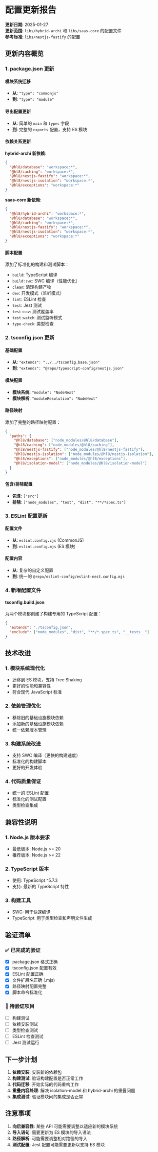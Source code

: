 # 配置更新报告

**更新日期**: 2025-01-27  
**更新范围**: `libs/hybrid-archi` 和 `libs/saas-core` 的配置文件  
**参考标准**: `libs/nestjs-fastify` 的配置

## 更新内容概览

### 1. package.json 更新

#### 模块系统迁移
- **从**: `"type": "commonjs"`
- **到**: `"type": "module"`

#### 导出配置更新
- **从**: 简单的 `main` 和 `types` 字段
- **到**: 完整的 `exports` 配置，支持 ES 模块

#### 依赖关系更新
**hybrid-archi 新依赖**:
```json
{
  "@hl8/database": "workspace:*",
  "@hl8/caching": "workspace:*",
  "@hl8/nestjs-fastify": "workspace:*",
  "@hl8/nestjs-isolation": "workspace:*",
  "@hl8/exceptions": "workspace:*"
}
```

**saas-core 新依赖**:
```json
{
  "@hl8/hybrid-archi": "workspace:*",
  "@hl8/database": "workspace:*",
  "@hl8/caching": "workspace:*",
  "@hl8/nestjs-fastify": "workspace:*",
  "@hl8/nestjs-isolation": "workspace:*",
  "@hl8/exceptions": "workspace:*"
}
```

#### 脚本配置
添加了标准化的构建和测试脚本：
- `build`: TypeScript 编译
- `build:swc`: SWC 编译（性能优化）
- `clean`: 清理构建产物
- `dev`: 开发模式（监听模式）
- `lint`: ESLint 检查
- `test`: Jest 测试
- `test:cov`: 测试覆盖率
- `test:watch`: 测试监听模式
- `type-check`: 类型检查

### 2. tsconfig.json 更新

#### 基础配置
- **从**: `"extends": "../../tsconfig.base.json"`
- **到**: `"extends": "@repo/typescript-config/nestjs.json"`

#### 模块配置
- **模块系统**: `"module": "NodeNext"`
- **模块解析**: `"moduleResolution": "NodeNext"`

#### 路径映射
添加了完整的路径映射配置：
```json
{
  "paths": {
    "@hl8/database": ["node_modules/@hl8/database"],
    "@hl8/caching": ["node_modules/@hl8/caching"],
    "@hl8/nestjs-fastify": ["node_modules/@hl8/nestjs-fastify"],
    "@hl8/nestjs-isolation": ["node_modules/@hl8/nestjs-isolation"],
    "@hl8/exceptions": ["node_modules/@hl8/exceptions"],
    "@hl8/isolation-model": ["node_modules/@hl8/isolation-model"]
  }
}
```

#### 包含/排除配置
- **包含**: `["src"]`
- **排除**: `["node_modules", "test", "dist", "**/*spec.ts"]`

### 3. ESLint 配置更新

#### 配置文件
- **从**: `eslint.config.cjs` (CommonJS)
- **到**: `eslint.config.mjs` (ES 模块)

#### 配置内容
- **从**: 复杂的自定义配置
- **到**: 统一的 `@repo/eslint-config/eslint-nest.config.mjs`

### 4. 新增配置文件

#### tsconfig.build.json
为两个模块都创建了构建专用的 TypeScript 配置：
```json
{
  "extends": "./tsconfig.json",
  "exclude": ["node_modules", "dist", "**/*.spec.ts", "__tests__"]
}
```

## 技术改进

### 1. 模块系统现代化
- 迁移到 ES 模块，支持 Tree Shaking
- 更好的性能和兼容性
- 符合现代 JavaScript 标准

### 2. 依赖管理优化
- 移除旧的基础设施模块依赖
- 添加新的基础设施模块依赖
- 统一依赖版本管理

### 3. 构建系统改进
- 支持 SWC 编译（更快的构建速度）
- 标准化的构建脚本
- 更好的开发体验

### 4. 代码质量保证
- 统一的 ESLint 配置
- 标准化的测试配置
- 类型检查集成

## 兼容性说明

### 1. Node.js 版本要求
- 最低版本: Node.js >= 20
- 推荐版本: Node.js >= 22

### 2. TypeScript 版本
- 使用: TypeScript ^5.7.3
- 支持: 最新的 TypeScript 特性

### 3. 构建工具
- SWC: 用于快速编译
- TypeScript: 用于类型检查和声明文件生成

## 验证清单

### ✅ 已完成的验证
- [x] package.json 格式正确
- [x] tsconfig.json 配置有效
- [x] ESLint 配置正确
- [x] 文件扩展名正确 (.mjs)
- [x] 路径映射配置完整
- [x] 脚本命令标准化

### 🔄 待验证项目
- [ ] 构建测试
- [ ] 依赖安装测试
- [ ] 类型检查测试
- [ ] ESLint 检查测试
- [ ] Jest 测试运行

## 下一步计划

1. **依赖安装**: 安装新的依赖包
2. **构建测试**: 验证构建配置是否正常工作
3. **代码迁移**: 开始实际的代码重构工作
4. **重叠内容处理**: 解决 isolation-model 和 hybrid-archi 的重叠问题
5. **集成测试**: 验证模块间的集成是否正常

## 注意事项

1. **向后兼容性**: 某些 API 可能需要调整以适应新的模块系统
2. **导入语句**: 需要更新为 ES 模块的导入语法
3. **路径解析**: 可能需要调整相对路径的导入
4. **测试配置**: Jest 配置可能需要更新以支持 ES 模块
